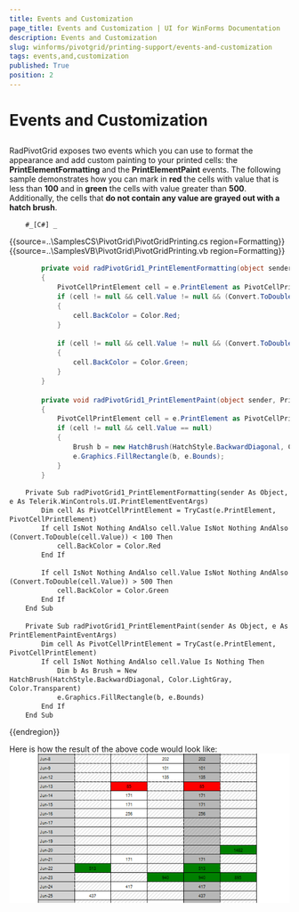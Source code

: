 ```yaml
---
title: Events and Customization
page_title: Events and Customization | UI for WinForms Documentation
description: Events and Customization
slug: winforms/pivotgrid/printing-support/events-and-customization
tags: events,and,customization
published: True
position: 2
---
```


# Events and Customization



## 

RadPivotGrid exposes two events which you can use to format the appearance and add custom painting to your printed
          cells: the __PrintElementFormatting__ and the __PrintElementPaint__ events.
          The following sample demonstrates how you can mark in __red__ the cells with value that is less than
          __100__ and in __green__ the cells with value greater than
          __500__. Additionally, the cells that __do not contain any value are grayed out with a hatch brush__.

        #_[C#] _

	



{{source=..\SamplesCS\PivotGrid\PivotGridPrinting.cs region=Formatting}} 
{{source=..\SamplesVB\PivotGrid\PivotGridPrinting.vb region=Formatting}} 

````C#
        private void radPivotGrid1_PrintElementFormatting(object sender, Telerik.WinControls.UI.PrintElementEventArgs e)
        {
            PivotCellPrintElement cell = e.PrintElement as PivotCellPrintElement;
            if (cell != null && cell.Value != null && (Convert.ToDouble(cell.Value)) < 100)
            {
                cell.BackColor = Color.Red;
            }

            if (cell != null && cell.Value != null && (Convert.ToDouble(cell.Value)) > 500)
            {
                cell.BackColor = Color.Green;
            }
        }

        private void radPivotGrid1_PrintElementPaint(object sender, PrintElementPaintEventArgs e)
        {
            PivotCellPrintElement cell = e.PrintElement as PivotCellPrintElement;
            if (cell != null && cell.Value == null)
            {
                Brush b = new HatchBrush(HatchStyle.BackwardDiagonal, Color.LightGray, Color.Transparent);
                e.Graphics.FillRectangle(b, e.Bounds);
            }
        }
````
````VB.NET
    Private Sub radPivotGrid1_PrintElementFormatting(sender As Object, e As Telerik.WinControls.UI.PrintElementEventArgs)
        Dim cell As PivotCellPrintElement = TryCast(e.PrintElement, PivotCellPrintElement)
        If cell IsNot Nothing AndAlso cell.Value IsNot Nothing AndAlso (Convert.ToDouble(cell.Value)) < 100 Then
            cell.BackColor = Color.Red
        End If

        If cell IsNot Nothing AndAlso cell.Value IsNot Nothing AndAlso (Convert.ToDouble(cell.Value)) > 500 Then
            cell.BackColor = Color.Green
        End If
    End Sub

    Private Sub radPivotGrid1_PrintElementPaint(sender As Object, e As PrintElementPaintEventArgs)
        Dim cell As PivotCellPrintElement = TryCast(e.PrintElement, PivotCellPrintElement)
        If cell IsNot Nothing AndAlso cell.Value Is Nothing Then
            Dim b As Brush = New HatchBrush(HatchStyle.BackwardDiagonal, Color.LightGray, Color.Transparent)
            e.Graphics.FillRectangle(b, e.Bounds)
        End If
    End Sub
````

{{endregion}} 




Here is how the result of the above code would look like:![pivotgrid-printing-support-events-and-customization 001](images/pivotgrid-printing-support-events-and-customization001.png)
